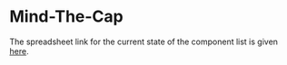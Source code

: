 # Mind-The-Cap

The spreadsheet link for the current state of the component list is given [here](https://docs.google.com/spreadsheets/d/1Yo44NMbdIjW2oW9A4__HrWAAXu6nj_SgO64hCk6zGS4/edit?usp=sharing).
